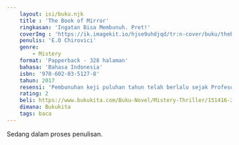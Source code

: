 ```yaml
---
    layout: isi/buku.njk
    title : 'The Book of Mirror'
    ringkasan: 'Ingatan Bisa Membunuh. Pret!'
    coverImg : 'https://ik.imagekit.io/hjse9uhdjqd/tr:n-cover/buku/theBookofMirror_jT0omfTP3rg.jpg'
    penulis: 'E.O Chirovici'
    genre: 
        - Mistery
    format: 'Papperback - 328 halaman'
    bahasa: 'Bahasa Indonesia'
    isbn: '978-602-03-5127-8'
    tahun: 2017
    resensi: 'Pembunuhan keji puluhan tahun telah berlalu sejak Profesor Wieder ditemukan mati di rumahnya yang mewah. Misteri yang terkubur sebuah naskah memoar ditemukan, mengungkapkan identitas tiga orang yang berada di rumah itu pada malam kejadian. Ketiganya ingat benar apa yang terjadi. Tapi ada satu orang yang berdusta.'
    rating: 2
    beli: https://www.bukukita.com/Buku-Novel/Mistery-Thriller/151416-20.html
    dimana: Bukukita
    tags: baca
---
```


Sedang dalam proses penulisan.
